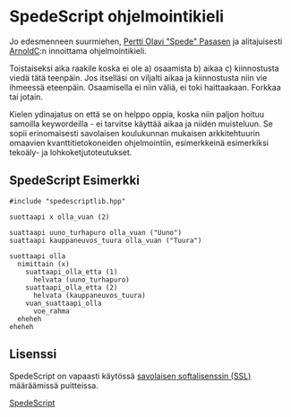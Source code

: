 
# SpedeScript ohjelmointikieli

Jo edesmenneen suurmiehen, [Pertti Olavi "Spede" Pasasen](https://en.wikipedia.org/wiki/Spede_Pasanen) ja alitajuisesti [ArnoldC](http://lhartikk.github.io/ArnoldC/):n innoittama ohjelmointikieli.

Toistaiseksi aika raakile koska ei ole a) osaamista b) aikaa c) kiinnostusta viedä tätä teenpäin. Jos itselläsi on viljalti aikaa ja kiinnostusta niin vie ihmeessä eteenpäin. Osaamisella ei niin väliä, ei toki haittaakaan. Forkkaa tai jotain.

Kielen ydinajatus on että se on helppo oppia, koska niin paljon hoituu samoilla keywordeilla - ei tarvitse käyttää aikaa ja niiden muisteluun. Se sopii erinomaisesti savolaisen koulukunnan mukaisen arkkitehtuurin omaavien kvanttitietokoneiden ohjelmointiin, esimerkkeinä esimerkiksi tekoäly- ja lohkoketjutoteutukset.

## SpedeScript Esimerkki

```
#include "spedescriptlib.hpp"

suottaapi x olla_vuan (2)

suattaapi uuno_turhapuro olla_vuan ("Uuno")
suattaapi kauppaneuvos_tuura olla_vuan ("Tuura")

suottaapi olla
  nimittain (x)
    suattaapi_olla_etta (1)
      helvata (uuno_turhapuro)
    suattaapi_olla_etta (2)
      helvata (kauppaneuvos_tuura)
    vuan_suattaapi_olla
      voe_rahma
  eheheh
eheheh
```

## Lisenssi

SpedeScript on vapaasti käytössä [savolaisen softalisenssin (SSL)](https://github.com/janit/spedescript/blob/master/LICENSE) määräämissä puitteissa.

[SpedeScript](https://janit.iki.fi/spedescript/)
